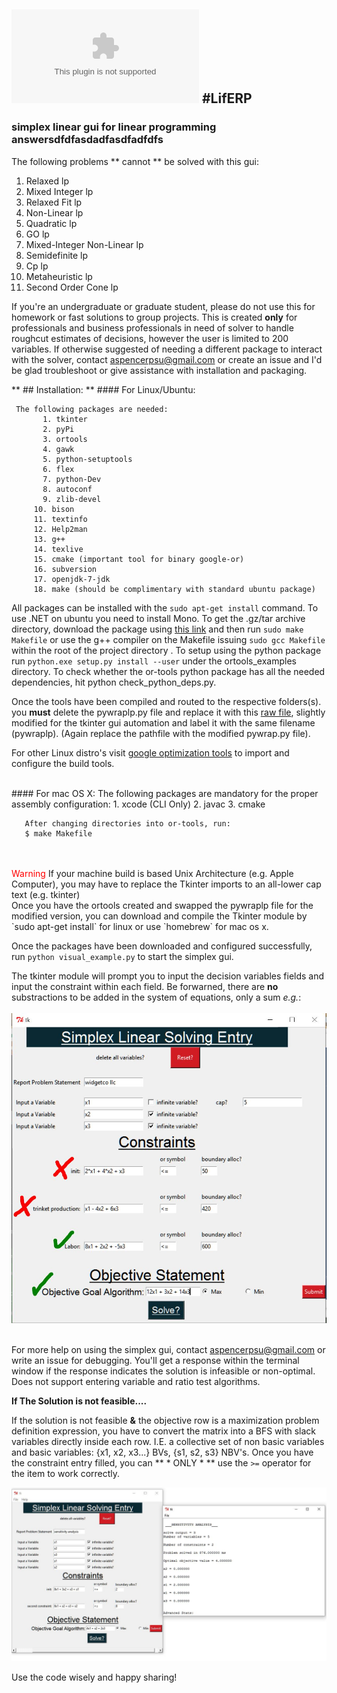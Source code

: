 
![LifeERP][1]
#LifERP
----------
### simplex linear gui for linear programming answersdfdfasdadfasdfadfdfs

The following problems ** cannot ** be solved with this gui:

 1. Relaxed lp
 2. Mixed Integer lp
 3. Relaxed Fit lp
 4. Non-Linear lp
 5. Quadratic lp
 6. GO lp
 7. Mixed-Integer Non-Linear lp
 8. Semidefinite lp
 9. Cp lp
 10. Metaheuristic lp
 11. Second Order Cone lp

If you're an undergraduate or graduate student, please do not use this for homework or fast solutions to group projects. This is created **only** for professionals and business professionals in need of solver to handle roughcut estimates of decisions, however the user is limited to 200 variables. If otherwise suggested of needing a different package to interact with the solver, contact aspencerpsu@gmail.com or create an issue and I'd be glad troubleshoot or give assistance with installation and packaging.

 ** ## Installation: **
 <tb><tb>  #### For Linux/Ubuntu:

     The following packages are needed:
           1. tkinter
           2. pyPi
           3. ortools
           4. gawk 
           5. python-setuptools
           6. flex
           7. python-Dev
           8. autoconf
           9. zlib-devel
         10. bison
         11. textinfo
         12. Help2man
         13. g++
         14. texlive
         15. cmake (important tool for binary google-or)
         16. subversion
         17. openjdk-7-jdk
         18. make (should be complimentary with standard ubuntu package)

All packages can be installed with the `sudo apt-get install` command. To use .NET on ubuntu you need to install Mono. To get the .gz/tar archive directory, download the package using [this link][2] and then run `sudo make Makefile` or use the g++ compiler on the Makefile issuing `sudo gcc Makefile` within the root of the project directory . To setup using the python package run `python.exe setup.py install --user` under the ortools_examples directory. To check whether the or-tools python package has all the needed dependencies, hit python check_python_deps.py.

Once the tools have been compiled and routed to the respective folders(s). you **must** delete the pywraplp.py file and replace it with this [raw file][3], slightly modified for the tkinter gui automation and label it with the same filename (pywraplp). (Again replace the pathfile with the modified pywrap.py file). 

For other Linux distro's visit [google optimization tools][3] to import and configure the build tools.


<br>
 #### <tb> For mac OS X:
      The following packages are mandatory for the proper assembly configuration:
          1. xcode (CLI Only)
          2. javac
          3. cmake

       After changing directories into or-tools, run:
       $ make Makefile
<br>
<br>
<font style="color: rgba(255,0,0)">Warning</font>
If your machine build is based Unix Architecture (e.g. Apple Computer), you may have to replace the Tkinter imports to an all-lower cap text (e.g. tkinter)
<br>
Once you have the ortools created and swapped the pywraplp file for the modified version, you can download and compile the Tkinter module by `sudo apt-get install` for linux or use `homebrew` for mac os x.

Once the packages have been downloaded and configured successfully, run `python visual_example.py` to start the simplex gui.

The tkinter module will prompt you to input the decision variables fields and input the constraint within each field. Be forwarned, there are **no** substractions to be added in the system of equations, only a sum *e.g.*:
<br>
<br>
![simplex example][4]
<br>
<br>

For more help on using the simplex gui, contact aspencerpsu@gmail.com or write an issue for debugging. You'll get a response within the terminal window if the response indicates the solution is infeasible or non-optimal. Does not support entering variable and ratio test algorithms.

**If The Solution is not feasible....**

If the solution is not feasible **&** the objective row is a maximization problem definition expression, you have to convert the matrix into a BFS with slack variables directly inside each row. I.E. a collective set of non basic variables and basic variables: {x1, x2, x3...} BVs, {s1, s2, s3} NBV's. Once you have the constraint entry filled, you can ** * ONLY * ** use the `>=` operator for the item to work correctly.

![slack inputs][5]

Use the code wisely and happy sharing!

    


  [1]: https://github.com/google/or-tools/releases/download/v5.0/or-tools_Ubuntu-16.04-64bit_v5.0.3919.tar.gz
  [2]: https://raw.githubusercontent.com/aspencerpsu/Tkinter/master/pywraplp.py
  [3]: https://developers.google.com/optimization/installing#installing-from-source-on-windows
  [4]: https://raw.githubusercontent.com/aspencerpsu/Tkinter/master/simplex_gui.JPG
  [5]: https://raw.githubusercontent.com/aspencerpsu/Tkinter/master/slack_input.JPG
